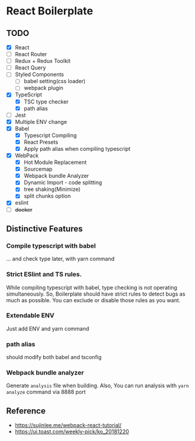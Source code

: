 # React Boilerplate

## TODO

- [x] React
- [ ] React Router
- [ ] Redux + Redux Toolkit
- [ ] React Query
- [ ] Styled Components
    - [ ] babel setting(css loader)
    - [ ] webpack plugin
- [x] TypeScript
    - [x] TSC type checker
    - [x] path alias
- [ ] Jest
- [x] Multiple ENV change
- [x] Babel
  - [x] Typescript Compiling
  - [x] React Presets
  - [x] Apply path alias when compiling typescript
- [x] WebPack
  - [x] Hot Module Replacement
  - [x] Sourcemap
  - [x] Webpack bundle Analyzer
  - [x] Dynamic Import - code splitting
  - [x] tree shaking(Minimize)
  - [x] split chunks option
- [x] eslint
- [ ] ~~docker~~

## Distinctive Features

### Compile typescript with babel

... and check type later, with yarn command

### Strict ESlint and TS rules.

While compiling typescript with babel, type checking is not operating simultaneously.
So, Boilerplate should have strict rules to detect bugs as much as possible.
You can exclude or disable those rules as you want.

### Extendable ENV

Just add ENV and yarn command

### path alias

should modify both babel and tsconfig

### Webpack bundle analyzer

Generate `analysis` file when building. Also, You can run analysis with `yarn analyze` command via 8888 port


## Reference

- https://sujinlee.me/webpack-react-tutorial/
- https://ui.toast.com/weekly-pick/ko_20181220